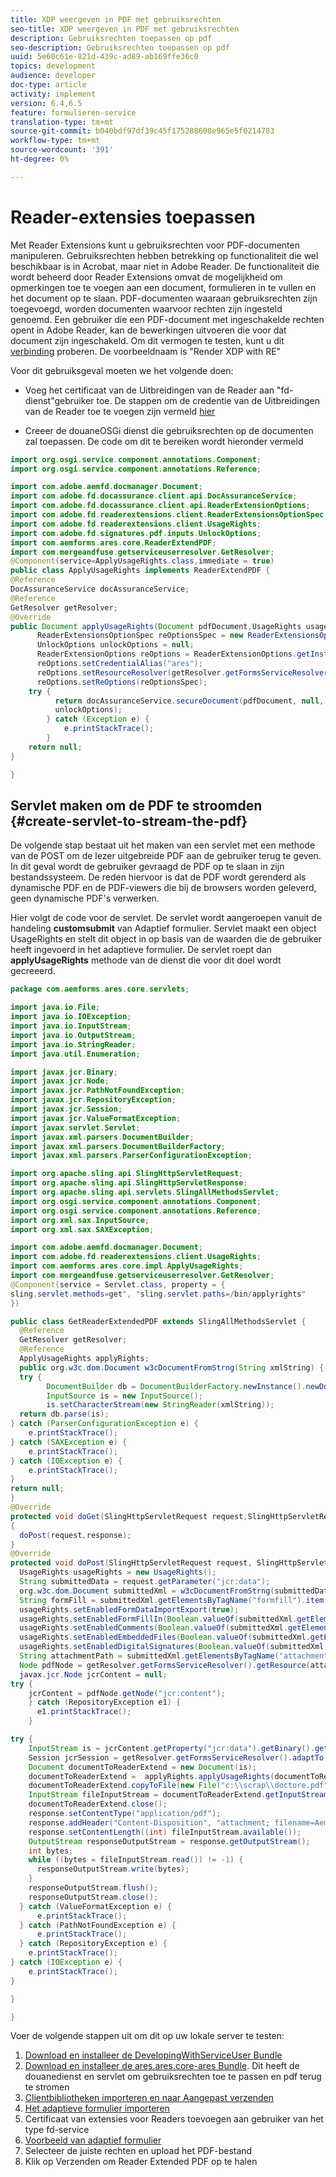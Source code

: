 ```yaml
---
title: XDP weergeven in PDF met gebruiksrechten
seo-title: XDP weergeven in PDF met gebruiksrechten
description: Gebruiksrechten toepassen op pdf
seo-description: Gebruiksrechten toepassen op pdf
uuid: 5e60c61e-821d-439c-ad89-ab169ffe36c0
topics: development
audience: developer
doc-type: article
activity: implement
version: 6.4,6.5
feature: formulieren-service
translation-type: tm+mt
source-git-commit: b040bdf97df39c45f175288608e965e5f0214703
workflow-type: tm+mt
source-wordcount: '391'
ht-degree: 0%

---
```



# Reader-extensies toepassen

Met Reader Extensions kunt u gebruiksrechten voor PDF-documenten manipuleren. Gebruiksrechten hebben betrekking op functionaliteit die wel beschikbaar is in Acrobat, maar niet in Adobe Reader. De functionaliteit die wordt beheerd door Reader Extensions omvat de mogelijkheid om opmerkingen toe te voegen aan een document, formulieren in te vullen en het document op te slaan. PDF-documenten waaraan gebruiksrechten zijn toegevoegd, worden documenten waarvoor rechten zijn ingesteld genoemd. Een gebruiker die een PDF-document met ingeschakelde rechten opent in Adobe Reader, kan de bewerkingen uitvoeren die voor dat document zijn ingeschakeld.
Om dit vermogen te testen, kunt u dit [verbinding](https://forms.enablementadobe.com/content/samples/samples.html?query=0) proberen. De voorbeeldnaam is &quot;Render XDP with RE&quot;

Voor dit gebruiksgeval moeten we het volgende doen:
* Voeg het certificaat van de Uitbreidingen van de Reader aan &quot;fd-dienst&quot;gebruiker toe. De stappen om de credentie van de Uitbreidingen van de Reader toe te voegen zijn vermeld [hier](https://helpx.adobe.com/experience-manager/6-3/forms/using/configuring-document-services.html)

* Creeer de douaneOSGi dienst die gebruiksrechten op de documenten zal toepassen. De code om dit te bereiken wordt hieronder vermeld

```java
import org.osgi.service.component.annotations.Component;
import org.osgi.service.component.annotations.Reference;

import com.adobe.aemfd.docmanager.Document;
import com.adobe.fd.docassurance.client.api.DocAssuranceService;
import com.adobe.fd.docassurance.client.api.ReaderExtensionOptions;
import com.adobe.fd.readerextensions.client.ReaderExtensionsOptionSpec;
import com.adobe.fd.readerextensions.client.UsageRights;
import com.adobe.fd.signatures.pdf.inputs.UnlockOptions;
import com.aemforms.ares.core.ReaderExtendPDF;
import com.mergeandfuse.getserviceuserresolver.GetResolver;
@Component(service=ApplyUsageRights.class,immediate = true)
public class ApplyUsageRights implements ReaderExtendPDF {
@Reference
DocAssuranceService docAssuranceService;
@Reference
GetResolver getResolver;
@Override
public Document applyUsageRights(Document pdfDocument,UsageRights usageRights) {
      ReaderExtensionsOptionSpec reOptionsSpec = new ReaderExtensionsOptionSpec(usageRights, "Sample ARES");
      UnlockOptions unlockOptions = null;
      ReaderExtensionOptions reOptions = ReaderExtensionOptions.getInstance();
      reOptions.setCredentialAlias("ares");
      reOptions.setResourceResolver(getResolver.getFormsServiceResolver());
      reOptions.setReOptions(reOptionsSpec);
    try {
          return docAssuranceService.secureDocument(pdfDocument, null, null, reOptions,
          unlockOptions);
        } catch (Exception e) {
            e.printStackTrace();
        }
    return null;
}

}
```

## Servlet maken om de PDF te stroomden {#create-servlet-to-stream-the-pdf}

De volgende stap bestaat uit het maken van een servlet met een methode van de POST om de lezer uitgebreide PDF aan de gebruiker terug te geven. In dit geval wordt de gebruiker gevraagd de PDF op te slaan in zijn bestandssysteem. De reden hiervoor is dat de PDF wordt gerenderd als dynamische PDF en de PDF-viewers die bij de browsers worden geleverd, geen dynamische PDF&#39;s verwerken.

Hier volgt de code voor de servlet. De servlet wordt aangeroepen vanuit de handeling **customsubmit** van Adaptief formulier.
Servlet maakt een object UsageRights en stelt dit object in op basis van de waarden die de gebruiker heeft ingevoerd in het adaptieve formulier. De servlet roept dan **applyUsageRights** methode van de dienst die voor dit doel wordt gecreeerd.

```java
package com.aemforms.ares.core.servlets;

import java.io.File;
import java.io.IOException;
import java.io.InputStream;
import java.io.OutputStream;
import java.io.StringReader;
import java.util.Enumeration;

import javax.jcr.Binary;
import javax.jcr.Node;
import javax.jcr.PathNotFoundException;
import javax.jcr.RepositoryException;
import javax.jcr.Session;
import javax.jcr.ValueFormatException;
import javax.servlet.Servlet;
import javax.xml.parsers.DocumentBuilder;
import javax.xml.parsers.DocumentBuilderFactory;
import javax.xml.parsers.ParserConfigurationException;

import org.apache.sling.api.SlingHttpServletRequest;
import org.apache.sling.api.SlingHttpServletResponse;
import org.apache.sling.api.servlets.SlingAllMethodsServlet;
import org.osgi.service.component.annotations.Component;
import org.osgi.service.component.annotations.Reference;
import org.xml.sax.InputSource;
import org.xml.sax.SAXException;

import com.adobe.aemfd.docmanager.Document;
import com.adobe.fd.readerextensions.client.UsageRights;
import com.aemforms.ares.core.impl.ApplyUsageRights;
import com.mergeandfuse.getserviceuserresolver.GetResolver;
@Component(service = Servlet.class, property = {
sling.servlet.methods=get", "sling.servlet.paths=/bin/applyrights"
})

public class GetReaderExtendedPDF extends SlingAllMethodsServlet {
  @Reference
  GetResolver getResolver;
  @Reference
  ApplyUsageRights applyRights;
  public org.w3c.dom.Document w3cDocumentFromStrng(String xmlString) {
  try {
        DocumentBuilder db = DocumentBuilderFactory.newInstance().newDocumentBuilder();
        InputSource is = new InputSource();
        is.setCharacterStream(new StringReader(xmlString));
  return db.parse(is);
} catch (ParserConfigurationException e) {
    e.printStackTrace();
} catch (SAXException e) {
    e.printStackTrace();
} catch (IOException e) {
    e.printStackTrace();
}
return null;
}
@Override
protected void doGet(SlingHttpServletRequest request,SlingHttpServletResponse response)
{
  doPost(request,response);
}
@Override
protected void doPost(SlingHttpServletRequest request, SlingHttpServletResponse response) {
  UsageRights usageRights = new UsageRights();
  String submittedData = request.getParameter("jcr:data");
  org.w3c.dom.Document submittedXml = w3cDocumentFromStrng(submittedData);
  String formFill = submittedXml.getElementsByTagName("formfill").item(0).getTextContent();
  usageRights.setEnabledFormDataImportExport(true);
  usageRights.setEnabledFormFillIn(Boolean.valueOf(submittedXml.getElementsByTagName("formfill").item(0).getTextContent()));
  usageRights.setEnabledComments(Boolean.valueOf(submittedXml.getElementsByTagName("comments").item(0).getTextContent()));
  usageRights.setEnabledEmbeddedFiles(Boolean.valueOf(submittedXml.getElementsByTagName("attachments").item(0).getTextContent()));
  usageRights.setEnabledDigitalSignatures(Boolean.valueOf(submittedXml.getElementsByTagName("digitalsignatures").item(0).getTextContent()));
  String attachmentPath = submittedXml.getElementsByTagName("attachmentpath").item(0).getTextContent();
  Node pdfNode = getResolver.getFormsServiceResolver().getResource(attachmentPath).adaptTo(Node.class);
  javax.jcr.Node jcrContent = null;
try {
    jcrContent = pdfNode.getNode("jcr:content");
    } catch (RepositoryException e1) {
      e1.printStackTrace();
    }

try {
    InputStream is = jcrContent.getProperty("jcr:data").getBinary().getStream();
    Session jcrSession = getResolver.getFormsServiceResolver().adaptTo(Session.class);
    Document documentToReaderExtend = new Document(is);
    documentToReaderExtend =  applyRights.applyUsageRights(documentToReaderExtend,usageRights);
    documentToReaderExtend.copyToFile(new File("c:\\scrap\\doctore.pdf"));
    InputStream fileInputStream = documentToReaderExtend.getInputStream();
    documentToReaderExtend.close();
    response.setContentType("application/pdf");
    response.addHeader("Content-Disposition", "attachment; filename=AemFormsRocks.pdf");
    response.setContentLength((int) fileInputStream.available());
    OutputStream responseOutputStream = response.getOutputStream();
    int bytes;
    while ((bytes = fileInputStream.read()) != -1) {
      responseOutputStream.write(bytes);
    }
    responseOutputStream.flush();
    responseOutputStream.close();
  } catch (ValueFormatException e) {
      e.printStackTrace();
  } catch (PathNotFoundException e) {
      e.printStackTrace();
  } catch (RepositoryException e) {
    e.printStackTrace();
} catch (IOException e) {
    e.printStackTrace();
}

}

}
```

Voer de volgende stappen uit om dit op uw lokale server te testen:
1. [Download en installeer de DevelopingWithServiceUser Bundle](/help/forms/assets/common-osgi-bundles/DevelopingWithServiceUser.jar)
1. [Download en installeer de ares.ares.core-ares Bundle](assets/ares.ares.core-ares.jar). Dit heeft de douanedienst en servlet om gebruiksrechten toe te passen en pdf terug te stromen
1. [Clientbibliotheken importeren en naar Aangepast verzenden](assets/applyaresdemo.zip)
1. [Het adaptieve formulier importeren](assets/applyaresform.zip)
1. Certificaat van extensies voor Readers toevoegen aan gebruiker van het type fd-service
1. [Voorbeeld van adaptief formulier](http://localhost:4502/content/dam/formsanddocuments/applyreaderextensions/jcr:content?wcmmode=disabled)
1. Selecteer de juiste rechten en upload het PDF-bestand
1. Klik op Verzenden om Reader Extended PDF op te halen



